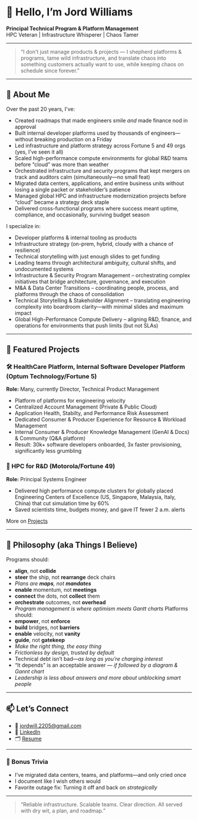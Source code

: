 # 👋 Hello, I’m Jord Williams

**Principal Technical Program & Platform Management**  
HPC Veteran | Infrastructure Whisperer | Chaos Tamer

---

> “I don't just manage products & projects — I shepherd platforms & programs, tame wild infrastructure, and translate chaos into something customers actually want to use, while keeping chaos on schedule since forever.”

---

## 🧠 About Me

Over the past 20 years, I've:
- Created roadmaps that made engineers smile *and* made finance nod in approval
- Built internal developer platforms used by thousands of engineers—without breaking production on a Friday
- Led infrastructure and platform strategy across Fortune 5 and 49 orgs (yes, I’ve seen it all)
- Scaled high-performance compute environments for global R&D teams before “cloud” was more than weather
- Orchestrated infrastructure and security programs that kept mergers on track and auditors calm (simultaneously—no small feat)
- Migrated data centers, applications, and entire business units without losing a single packet or stakeholder’s patience
- Managed global HPC and infrastructure modernization projects before “cloud” became a strategy deck staple
- Delivered cross-functional programs where success meant uptime, compliance, and occasionally, surviving budget season

I specialize in:
- Developer platforms & internal tooling as products  
- Infrastructure strategy (on-prem, hybrid, cloudy with a chance of resilience)  
- Technical storytelling with just enough slides to get funding  
- Leading teams through architectural ambiguity, cultural shifts, and undocumented systems
- Infrastructure & Security Program Management – orchestrating complex initiatives that bridge architecture, governance, and execution
- M&A & Data Center Transitions – coordinating people, process, and platforms through the chaos of consolidation
- Technical Storytelling & Stakeholder Alignment – translating engineering complexity into boardroom clarity—with minimal slides and maximum impact
- Global High-Performance Compute Delivery – aligning R&D, finance, and operations for environments that push limits (but not SLAs)

---

## 🔧 Featured Projects

### 🛠️ HealthCare Platform, Internal Software Developer Platform (Optum Technology/Fortune 5)
**Role:** Many, currently Director, Technical Product Management  
- Platform of platforms for engineering velocity
- Centralized Account Management (Private & Public Cloud)
- Application Health, Stabilty, and Performance Risk Assessment
- Dedicated Consumer & Producer Experience for Resource & Workload Management
- Internal Consumer & Producer Knowledge Management (GenAI & Docs) & Community (Q&A platform)
- Result: 30k+ software developers onboarded, 3x faster provisioning, significantly less grumbling

### 🧪 HPC for R&D (Motorola/Fortune 49)
**Role:** Principal Systems Engineer  
- Delivered high performance compute clusters for globally placed Engineering Centers of Excellence (US, Singapore, Malaysia, Italy, China) that cut simulation time by 60%  
- Saved scientists time, budgets money, and gave IT fewer 2 a.m. alerts

More on [Projects](./projects.md)

---

## 📎 Philosophy (aka Things I Believe)

Programs should:
-  **align**, not **collide**
-  **steer** the ship, not **rearrange** deck chairs
-  *Plans are **maps**, not **mandates***
-  **enable** momentum, not **meetings**
-  **connect** the dots, not **collect** them
-  **orchestrate** outcomes, not **overhead**
-  *Program management is where optimism meets Gantt charts*
Platforms should:
- **empower**, not **enforce**
- **build** bridges, not **barriers**
- **enable** velocity, not **vanity**
- **guide**, not **gatekeep**
- *Make the right thing, the easy thing*
- *Frictionless by design, trusted by default*
- Technical debt isn’t bad—*as long as you’re charging interest*
- “It depends” is an acceptable answer — *if followed by a diagram & Gannt chart*
- *Leadership is less about answers and more about unblocking smart people*

---

## 📫 Let’s Connect

- 📧 jordwill.2205@gmail.com 
- 🔗 [LinkedIn](https://www.linkedin.com/in/jordanna-williams-011579aa/)  
- 🗂 [Resume](./resume.md)

---

### 🧯 Bonus Trivia
- I've migrated data centers, teams, and platforms—and only cried once  
- I document like I wish others would  
- Favorite outage fix: Turning it off and back on *strategically*

---

> “Reliable infrastructure. Scalable teams. Clear direction. All served with dry wit, a plan, and roadmap.”
